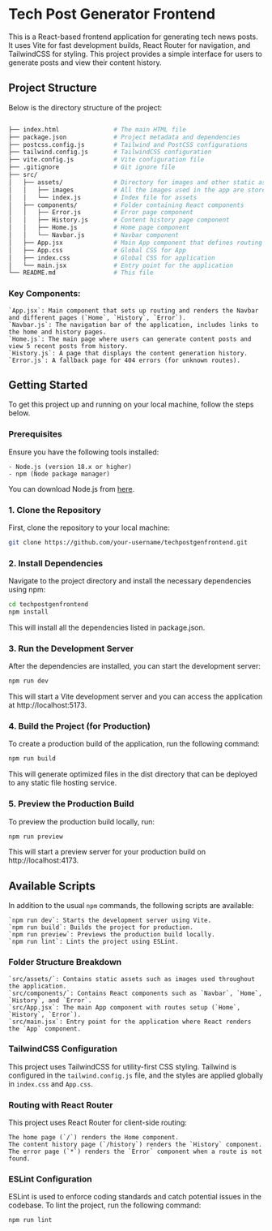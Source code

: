 # Tech Post Generator Frontend

This is a React-based frontend application for generating tech news posts. It uses Vite for fast development builds, React Router for navigation, and TailwindCSS for styling. This project provides a simple interface for users to generate posts and view their content history.

## Project Structure

Below is the directory structure of the project:

```bash

├── index.html               # The main HTML file
├── package.json             # Project metadata and dependencies
├── postcss.config.js        # Tailwind and PostCSS configurations
├── tailwind.config.js       # TailwindCSS configuration
├── vite.config.js           # Vite configuration file
├── .gitignore               # Git ignore file
├── src/
│   ├── assets/              # Directory for images and other static assets
│   │   ├── images           # All the images used in the app are stored directly in the assets folder
│   │   └── index.js         # Index file for assets
│   ├── components/          # Folder containing React components
│   │   ├── Error.js         # Error page component
│   │   ├── History.js       # Content history page component
│   │   ├── Home.js          # Home page component
│   │   └── Navbar.js        # Navbar component
│   ├── App.jsx              # Main App component that defines routing
│   ├── App.css              # Global CSS for App
│   ├── index.css            # Global CSS for application
│   └── main.jsx             # Entry point for the application
└── README.md                # This file
```


### Key Components:

    `App.jsx`: Main component that sets up routing and renders the Navbar and different pages (`Home`, `History`, `Error`).
    `Navbar.js`: The navigation bar of the application, includes links to the home and history pages.
    `Home.js`: The main page where users can generate content posts and view 5 recent posts from history.
    `History.js`: A page that displays the content generation history.
    `Error.js`: A fallback page for 404 errors (for unknown routes).



## Getting Started

To get this project up and running on your local machine, follow the steps below.

### Prerequisites

Ensure you have the following tools installed:

    - Node.js (version 18.x or higher)
    - npm (Node package manager)

You can download Node.js from [here](https://nodejs.org/en).

### 1. Clone the Repository

First, clone the repository to your local machine:
```bash
git clone https://github.com/your-username/techpostgenfrontend.git
```

### 2. Install Dependencies

Navigate to the project directory and install the necessary dependencies using npm:
```bash
cd techpostgenfrontend
npm install
```
This will install all the dependencies listed in package.json.


### 3. Run the Development Server

After the dependencies are installed, you can start the development server:
```bash
npm run dev
```
This will start a Vite development server and you can access the application at http://localhost:5173.


### 4. Build the Project (for Production)

To create a production build of the application, run the following command:
```bash
npm run build
```
This will generate optimized files in the dist directory that can be deployed to any static file hosting service.


### 5. Preview the Production Build

To preview the production build locally, run:
```bash
npm run preview
```
This will start a preview server for your production build on http://localhost:4173.



## Available Scripts

In addition to the usual `npm` commands, the following scripts are available:

    `npm run dev`: Starts the development server using Vite.
    `npm run build`: Builds the project for production.
    `npm run preview`: Previews the production build locally.
    `npm run lint`: Lints the project using ESLint.

### Folder Structure Breakdown

    `src/assets/`: Contains static assets such as images used throughout the application.
    `src/components/`: Contains React components such as `Navbar`, `Home`, `History`, and `Error`.
    `src/App.jsx`: The main App component with routes setup (`Home`, `History`, `Error`).
    `src/main.jsx`: Entry point for the application where React renders the `App` component.

### TailwindCSS Configuration

This project uses TailwindCSS for utility-first CSS styling. Tailwind is configured in the `tailwind.config.js` file, and the styles are applied globally in `index.css` and `App.css`.

### Routing with React Router

This project uses React Router for client-side routing:

    The home page (`/`) renders the Home component.
    The content history page (`/history`) renders the `History` component.
    The error page (`*`) renders the `Error` component when a route is not found.

### ESLint Configuration

ESLint is used to enforce coding standards and catch potential issues in the codebase. To lint the project, run the following command:
```bash
npm run lint
```
